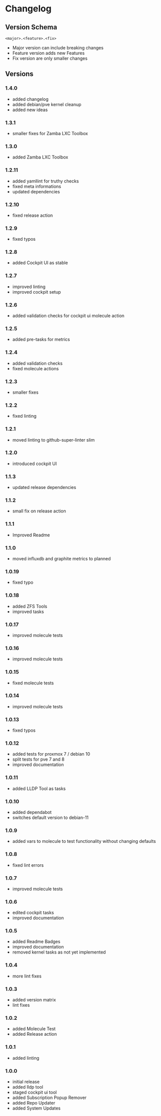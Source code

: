 # Changelog

## Version Schema

    <major>.<feature>.<fix>

* Major version can include breaking changes
* Feature version adds new Features
* Fix version are only smaller changes

## Versions

### 1.4.0
* added changelog
* added debian/pve kernel cleanup
* added new ideas

### 1.3.1
* smaller fixes for Zamba LXC Toolbox

### 1.3.0
* added Zamba LXC Toolbox

### 1.2.11
* added yamllint for truthy checks
* fixed meta informations
* updated dependencies

### 1.2.10
* fixed release action

### 1.2.9
* fixed typos

### 1.2.8
* added Cockpit UI as stable

### 1.2.7
* improved linting
* improved cockpit setup

### 1.2.6
* added validation checks for cockpit ui molecule action

### 1.2.5
* added pre-tasks for metrics

### 1.2.4
* added validation checks
* fixed molecule actions

### 1.2.3
* smaller fixes

### 1.2.2
* fixed linting

### 1.2.1
* moved linting to github-super-linter slim

### 1.2.0
* introduced cockpit UI

### 1.1.3
* updated release dependencies

### 1.1.2
* small fix on release action

### 1.1.1
* Improved Readme

### 1.1.0
* moved influxdb and graphite metrics to planned

### 1.0.19
* fixed typo

### 1.0.18
* added ZFS Tools
* improved tasks

### 1.0.17
* improved molecule tests

### 1.0.16
* improved molecule tests

### 1.0.15
* fixed molecule tests

### 1.0.14
* improved molecule tests

### 1.0.13
* fixed typos

### 1.0.12
* added tests for proxmox 7 / debian 10
* split tests for pve 7 and 8
* improved documentation

### 1.0.11
* added LLDP Tool as tasks

### 1.0.10
* added dependabot
* switches default version to debian-11

### 1.0.9
* added vars to molecule to test functionality without changing defaults

### 1.0.8
* fixed lint errors

### 1.0.7
* improved molecule tests

### 1.0.6
* edited cockpit tasks
* improved documentation

### 1.0.5
* added Readme Badges
* improved documentation
* removed kernel tasks as not yet implemented

### 1.0.4
* more lint fixes

### 1.0.3
* added version matrix
* lint fixes

### 1.0.2
* added Molecule Test
* added Release action

### 1.0.1
* added linting

### 1.0.0
* initial release
* added lldp tool
* staged cockpit ui tool
* added Subscription Popup Remover
* added Repo Updater
* added System Updates
